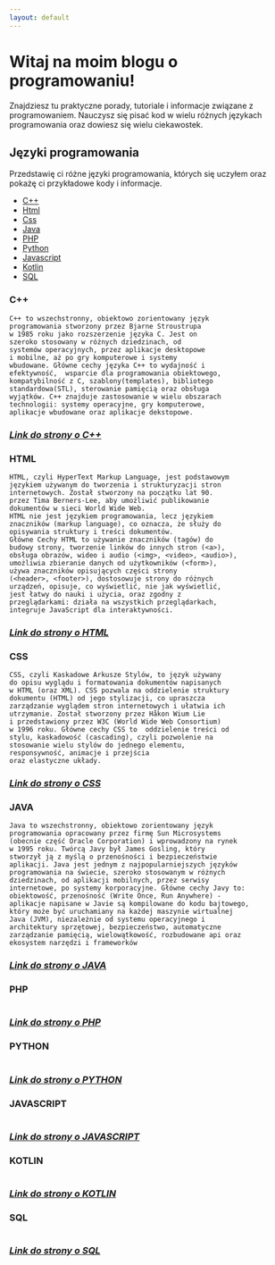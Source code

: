 ```yaml
---
layout: default
---
```


# Witaj na moim blogu o programowaniu!
Znajdziesz tu praktyczne porady, tutoriale i informacje związane z programowaniem.
Nauczysz się pisać kod w wielu różnych językach programowania oraz dowiesz się wielu ciekawostek.

## Języki programowania
Przedstawię ci różne języki programowania, których się uczyłem oraz pokażę ci przykładowe kody i informacje.
- [C++](#c)
- [Html](#html)
- [Css](#css)
- [Java](#java)
- [PHP](#php)
- [Python](#python)
- [Javascript](#javascript)
- [Kotlin](#kotlin)
- [SQL](#sql)

### C++


```
C++ to wszechstronny, obiektowo zorientowany język 
programowania stworzony przez Bjarne Stroustrupa
w 1985 roku jako rozszerzenie języka C. Jest on 
szeroko stosowany w różnych dziedzinach, od 
systemów operacyjnych, przez aplikacje desktopowe
i mobilne, aż po gry komputerowe i systemy 
wbudowane. Główne cechy języka C++ to wydajność i 
efektywność,  wsparcie dla programowania obiektowego, 
kompatybilność z C, szablony(templates), bibliotego 
standardowa(STL), sterowanie pamięcią oraz obsługa
wyjątków. C++ znajduje zastosowanie w wielu obszarach
technologii: systemy operacyjne, gry komputerowe, 
aplikacje wbudowane oraz aplikacje dekstopowe.
```
### _[Link do strony o C++](./cpp.html)_

### HTML

```
HTML, czyli HyperText Markup Language, jest podstawowym 
językiem używanym do tworzenia i strukturyzacji stron 
internetowych. Został stworzony na początku lat 90. 
przez Tima Berners-Lee, aby umożliwić publikowanie 
dokumentów w sieci World Wide Web. 
HTML nie jest językiem programowania, lecz językiem 
znaczników (markup language), co oznacza, że służy do 
opisywania struktury i treści dokumentów.
Główne Cechy HTML to używanie znaczników (tagów) do 
budowy strony, tworzenie linków do innych stron (<a>),
obsługa obrazów, wideo i audio (<img>, <video>, <audio>),
umożliwia zbieranie danych od użytkowników (<form>),
używa znaczników opisujących części strony 
(<header>, <footer>), dostosowuje strony do różnych 
urządzeń, opisuje, co wyświetlić, nie jak wyświetlić,
jest łatwy do nauki i użycia, oraz zgodny z 
przeglądarkami: działa na wszystkich przeglądarkach,
integruje JavaScript dla interaktywności.
```
### _[Link do strony o HTML](./html.html)_

### CSS

```
CSS, czyli Kaskadowe Arkusze Stylów, to język używany 
do opisu wyglądu i formatowania dokumentów napisanych 
w HTML (oraz XML). CSS pozwala na oddzielenie struktury 
dokumentu (HTML) od jego stylizacji, co upraszcza 
zarządzanie wyglądem stron internetowych i ułatwia ich 
utrzymanie. Został stworzony przez Håkon Wium Lie 
i przedstawiony przez W3C (World Wide Web Consortium) 
w 1996 roku. Główne cechy CSS to  oddzielenie treści od 
stylu, kaskadowość (cascading), czyli pozwolenie na 
stosowanie wielu stylów do jednego elementu, 
responsywność, animacje i przejścia 
oraz elastyczne układy.
```
### _[Link do strony o CSS](./css.html)_

### JAVA

```
Java to wszechstronny, obiektowo zorientowany język 
programowania opracowany przez firmę Sun Microsystems 
(obecnie część Oracle Corporation) i wprowadzony na rynek
w 1995 roku. Twórcą Javy był James Gosling, który 
stworzył ją z myślą o przenośności i bezpieczeństwie 
aplikacji. Java jest jednym z najpopularniejszych języków 
programowania na świecie, szeroko stosowanym w różnych 
dziedzinach, od aplikacji mobilnych, przez serwisy 
internetowe, po systemy korporacyjne. Główne cechy Javy to:
obiektowość, przenośność (Write Once, Run Anywhere) - 
aplikacje napisane w Javie są kompilowane do kodu bajtowego, 
który może być uruchamiany na każdej maszynie wirtualnej 
Java (JVM), niezależnie od systemu operacyjnego i 
architektury sprzętowej, bezpieczeństwo, automatyczne 
zarządzanie pamięcią, wielowątkowość, rozbudowane api oraz
ekosystem narzędzi i frameworków
```
### _[Link do strony o JAVA](./java.html)_

### PHP

```

```
### _[Link do strony o PHP](./php.html)_

### PYTHON

```

```
### _[Link do strony o PYTHON](./python.html)_

### JAVASCRIPT

```

```
### _[Link do strony o JAVASCRIPT](./javascript.html)_

### KOTLIN

```

```
### _[Link do strony o KOTLIN](./kotlin.html)_

### SQL

```

```
### _[Link do strony o SQL](./sql.html)_